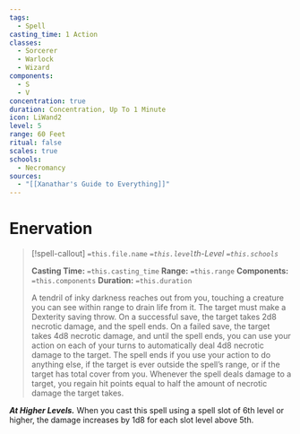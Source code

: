 ```yaml
---
tags:
  - Spell
casting_time: 1 Action
classes:
  - Sorcerer
  - Warlock
  - Wizard
components:
  - S
  - V
concentration: true
duration: Concentration, Up To 1 Minute
icon: LiWand2
level: 5
range: 60 Feet
ritual: false
scales: true
schools:
  - Necromancy
sources:
  - "[[Xanathar's Guide to Everything]]"
---
```


# Enervation

>[!spell-callout] `=this.file.name`
>*`=this.level`th-Level `=this.schools`*
>
>**Casting Time:** `=this.casting_time`
>**Range:** `=this.range`
>**Components:** `=this.components`
>**Duration:** `=this.duration`
>
>A tendril of inky darkness reaches out from you, touching a creature you can see within range to drain life from it. The target must make a Dexterity saving throw. On a successful save, the target takes 2d8 necrotic damage, and the spell ends. On a failed save, the target takes 4d8 necrotic damage, and until the spell ends, you can use your action on each of your turns to automatically deal 4d8 necrotic damage to the target. The spell ends if you use your action to do anything else, if the target is ever outside the spell’s range, or if the target has total cover from you. Whenever the spell deals damage to a target, you regain hit points equal to half the amount of necrotic damage the target takes.
>
>
***At Higher Levels.*** When you cast this spell using a spell slot of 6th level or higher, the damage increases by 1d8 for each slot level above 5th.
